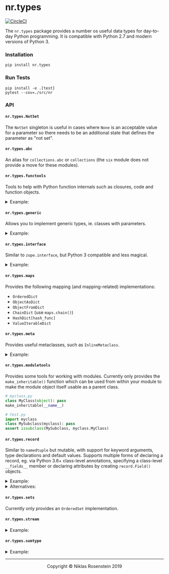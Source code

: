 # nr.types

[![CircleCI](https://circleci.com/gh/NiklasRosenstein/python-nr.types.svg?style=svg)](https://circleci.com/gh/NiklasRosenstein/python-nr.types)

The `nr.types` package provides a number os useful data types for day-to-day
Python programming. It is compatible with Python 2.7 and modern versions of
Python 3.

### Installation

    pip install nr.types

### Run Tests

    pip install -e .[test]
    pytest --cov=./src/nr

### API

#### `nr.types.NotSet`

The `NotSet` singleton is useful in cases where `None` is an acceptable value
for a parameter so there needs to be an additional state that defines the
parameter as "not set".

#### `nr.types.abc`

An alias for `collections.abc` or `collections` (the `six` module does not
provide a move for these modules).

#### `nr.types.functools`

Tools to help with Python function internals such as closures, code
and function objects.

<details doctest name='functools.example'><summary>Example:</summary>

```python
import nr.types.functools as ft
def test(value):
  def x():
    return value
  return x
x = test(42)
assert x() == 42
y = ft.copy_function(x, closure={'value': 99})
assert y() == 99
```
</details>

#### `nr.types.generic`

Allows you to implement generic types, ie. classes with parameters.

<details doctest name='generic.example'><summary>Example:</summary>

```python
from nr.types import generic
class HashDict(generic.Generic['key_hash']):
  def __init__(self):
    generic.assert_initialized(self)
    self.data = {}
  def __getitem__(self, key):
    return self.data[self.key_hash(key)]
  def __setitem__(self, key, value):
    self.data[self.key_hash(key)] = value
UnsafeHashDict = HashDict[hash]
```
</details>

#### `nr.types.interface`

Similar to `zope.interface`, but Python 3 compatible and less magical.

<details doctest name="interface.example"><summary>Example:</summary>

```python
from nr.types.interface import Interface, Implementation, implements, attr

class IFoo(Interface):
  """ The foo interface. """

  x = attr("""Some attribute.""")

  def bar(self, q, r=None):
    """ The bar function. """

assert set(IFoo) == set(['x', 'bar'])
assert not hasattr(IFoo, 'x')
assert not hasattr(IFoo, 'bar')
assert IFoo['x'].name == 'x'
assert IFoo['bar'].name == 'bar'

@implements(IFoo)
class Foo(object):

  def __init__(self, x=None):
    self.x = x

  def bar(self, q, r=None):
    return q, r, self.x

assert issubclass(Foo, Implementation)
assert IFoo.implemented_by(Foo)
assert IFoo.provided_by(Foo())
assert list(IFoo.implementations()) == [Foo]
assert Foo(42).x == 42
```
</details>

#### `nr.types.maps`

Provides the following mapping (and mapping-related) implementations:

* `OrderedDict`
* `ObjectAsDict`
* `ObjectFromDict`
* `ChainDict` (use `maps.chain()`)
* `HashDict[hash_func]`
* `ValueIterableDict`

#### `nr.types.meta`

Provides useful metaclasses, such as `InlineMetaclass`.

<details doctest name='meta.example'><summary>Example:</summary>

```python
from nr.types.meta import InlineMetaclassBase
class MyClass(InlineMetaclassBase):
  def __metainit__(self, name, bases, attr):
    print('MyClass constructed!')
    self.value = 'foo'
assert MyClass.value == 'foo'
```
</details>

#### `nr.types.moduletools`

Provides some tools for working with modules. Currently only provides the
`make_inheritable()` function which can be used from within your module to
make the module object itself usable as a parent class.

```python
# myclass.py
class MyClass(object): pass
make_inheritable(__name__)

# test.py
import myclass
class MySubclass(myclass): pass
assert issubclass(MySubclass, myclass.MyClass)
```

#### `nr.types.record`

Similar to `namedtuple` but mutable, with support for keyword arguments,
type declarations and default values. Supports multiple forms of declaring
a record, eg. via Python 3.6+ class-level annotations, specifying a class-level
`__fields__` member or declaring attributes by creating `record.Field()`
objects.

<details doctest pymin="3.6" name="record.example"><summary>Example:</summary>

```python
import random
from nr.types import record

class Person(record.Record):
  name: str
  mail: str = None
  age: int = lambda: random.randint(10, 50)

p = Person('John Smith')
assert p.name == 'John Smith'
assert p.mail is None
assert 10 <= p.age <= 50
```
</details>

<details doctest name="record.alternatives"><summary>Alternatives:</summary>

```python
import random
from nr.types import record

class Person(record.Record):
  name = record.Field(str)
  mail = record.Field(str, None)
  age = record.Field(str, lambda: random.randint(10, 50))

class Person(record.Record):
  __fields__ = [
    ('name', str),
    ('mail', str, None),
    ('age', str, lambda: random.randint(10, 50)),
  ]

Person = record.create_record('Person', [
  ('name', str),
  record.Field.with_name('mail', str, None),
  ('age', str, lambda: random.randint(10, 50))
])

Person = record.create_record('Person', {
  'name': record.Field(str),
  'mail': record.Field(str, None),
  'age': record.Field(str, lambda: random.randint(10, 50))
})

assert list(Person.__fields__.keys()) == ['name', 'mail', 'age']
```
</details>

#### `nr.types.sets`

Currently only provides an `OrderedSet` implementation.

#### `nr.types.stream`

<details doctest name='stream.example'><summary>Example:</summary>

```python
from nr.types import stream
stream(range(10)).map(lambda x: x*2)
stream.map(range(10), lambda x: x*2)
```
</details>

#### `nr.types.sumtype`

<details doctest name='sumtype.example'><summary>Example:</summary>

```python
from nr.types import record, sumtype

class Filter(sumtype):
  Date = record.create_record('Date', 'min,max')
  Keyword = sumtype.constructor('text')
  class Duration(record.Record):
    value = record.Field(int, lambda: 3600)

f = Filter.Keyword('building')
assert isinstance(f, Filter)
assert f.is_keyword()
assert f.text == 'building'

f = Filter.Date(10, 42)
assert isinstance(f, Filter)
assert f.is_date()
assert (f.min, f.max) == (10, 42)

f = Filter.Duration()
assert isinstance(f, Filter)
assert f.is_duration()
assert f.value == 3600
```
</details>

---

<p align="center">Copyright &copy; Niklas Rosenstein 2019</p>
